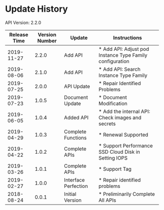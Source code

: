 # Update History #
API Version: 2.2.0

|Release Time|Version Number|Update|Instructions|
|---|---|---|---|
|2019-11-27|2.2.0|Add API|* Add API: Adjust pod Instance Type Family configuration|
|2019-08-06|2.1.0|Add API|* Add API: Search Instance Type Family|
|2019-07-25|2.0.0|API Update|* Repair Identified Problems|
|2019-07-23|1.0.5|Document Update|* Document Modification|
|2019-06-05|1.0.4|Added API|* Add the internal API: Check images and secrets|
|2019-04-29|1.0.3|Complete Functions|* Renewal Supported|
|2019-04-22|1.0.2|Complete APIs|* Support Performance SSD Cloud Disk in Setting IOPS|
|2019-03-26|1.0.1|Complete APIs|* Support Tag|
|2019-02-27|1.0.0|Interface Perfection|* Repair identified problems|
|2018-08-24|0.0.1|Initial Version|* Preliminarily Complete All APIs|